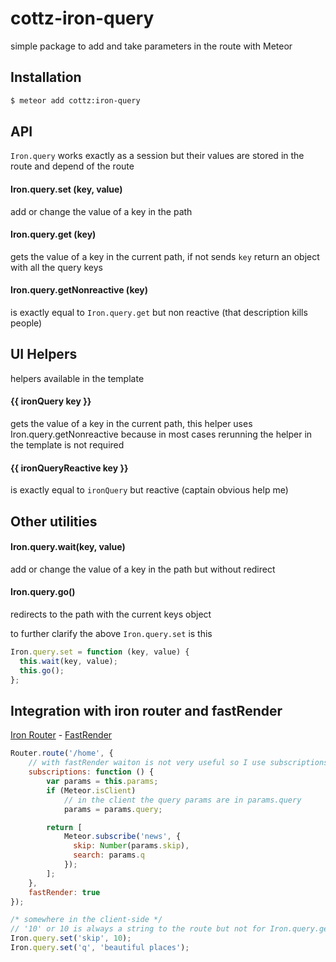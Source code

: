 # cottz-iron-query
simple package to add and take parameters in the route with Meteor

## Installation
```sh
$ meteor add cottz:iron-query
```

## API
`Iron.query` works exactly as a session but their values are stored in the route and depend of the route

#### Iron.query.set (key, value)
add or change the value of a key in the path

#### Iron.query.get (key)
gets the value of a key in the current path, if not sends `key` return an object with all the query keys

#### Iron.query.getNonreactive (key)
is exactly equal to `Iron.query.get` but non reactive (that description kills people)

## UI Helpers
helpers available in the template

#### {{ ironQuery key }}
gets the value of a key in the current path, this helper uses Iron.query.getNonreactive because in most cases
rerunning the helper in the template is not required

#### {{ ironQueryReactive key }}
is exactly equal to `ironQuery` but reactive (captain obvious help me)

## Other utilities

#### Iron.query.wait(key, value)
add or change the value of a key in the path but without redirect

#### Iron.query.go()
redirects to the path with the current keys object

to further clarify the above `Iron.query.set` is this
````js
Iron.query.set = function (key, value) {
  this.wait(key, value);
  this.go();
};
````

## Integration with iron router and fastRender
[Iron Router](https://github.com/EventedMind/iron-router) - [FastRender](https://github.com/meteorhacks/fast-render)

````js
Router.route('/home', {
    // with fastRender waiton is not very useful so I use subscriptions
	subscriptions: function () {
		var params = this.params;
		if (Meteor.isClient)
		    // in the client the query params are in params.query 
			params = params.query;

		return [
			Meteor.subscribe('news', {
			  skip: Number(params.skip),
			  search: params.q
			});
		];
	},
	fastRender: true
});

/* somewhere in the client-side */
// '10' or 10 is always a string to the route but not for Iron.query.get
Iron.query.set('skip', 10);
Iron.query.set('q', 'beautiful places');
````